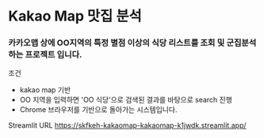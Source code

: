 # Kakao Map 맛집 분석

### 카카오맵 상에 OO지역의 특정 별점 이상의 식당 리스트를 조회 및 군집분석하는 프로젝트 입니다.



조건
- kakao map 기반
- OO 지역을 입력하면 'OO 식당'으로 검색된 결과를 바탕으로 search 진행
- Chrome 브라우저를 기반으로 돌아가는 시스템입니다.

Streamlit URL
https://skfkeh-kakaomap-kakaomap-k1jwdk.streamlit.app/
